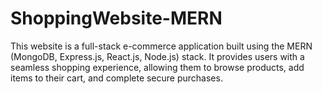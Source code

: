 # ShoppingWebsite-MERN
This website is a full-stack e-commerce application built using the MERN (MongoDB, Express.js, React.js, Node.js) stack. It provides users with a seamless shopping experience, allowing them to browse products, add items to their cart, and complete secure purchases.
